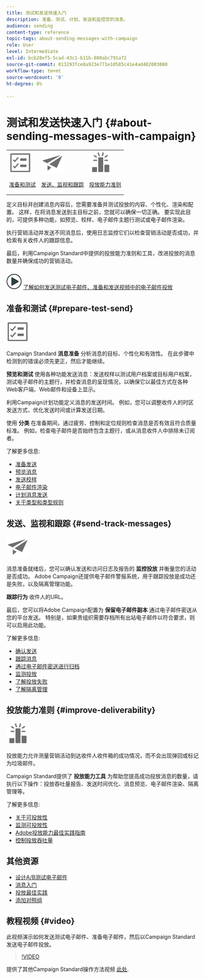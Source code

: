 ```yaml
---
title: 测试和发送快速入门
description: 准备、测试、计划、发送和监控您的消息。
audience: sending
content-type: reference
topic-tags: about-sending-messages-with-campaign
role: User
level: Intermediate
exl-id: bcb28ef5-5cad-43c1-b11b-080abc791a72
source-git-commit: 013293fce8a923e771e10585c41e4ad482003080
workflow-type: tm+mt
source-wordcount: '0'
ht-degree: 0%

---
```


# 测试和发送快速入门 {#about-sending-messages-with-campaign}

<table>
<tr>
<td><img src="assets/do-not-localize/icon_prepare.svg" width="60px"><p><a href="#prepare-test-send">准备和测试</a></p></td>
<td><img src="assets/do-not-localize/icon_send.svg" width="60px"><p><a href="#send-track-messages">发送、监视和跟踪</a></p></td>
<td><img src="assets/do-not-localize/icon_deliverability.svg" width="60px"><p><a href="#improve-deliverability">投放能力准则</a></p></td></tr>
</table>

定义目标并创建消息内容后，您需要准备并测试投放的内容、个性化、渲染和配置。 这样，在将消息发送到主目标之前，您就可以确保一切正确。 要实现此目的，可提供多种功能，如预览、校样、电子邮件主题行测试或电子邮件渲染。

执行营销活动并发送不同消息后，使用日志监控它们以检查营销活动是否成功，并检索有关收件人的跟踪信息。

最后，利用Campaign Standard中提供的投放能力准则和工具，改进投放的消息数量并确保成功的营销活动。

![](assets/do-not-localize/how-to-video.png) [了解如何发送测试电子邮件、准备和发送视频中的电子邮件投放](#video)

## 准备和测试 {#prepare-test-send}

<img src="assets/do-not-localize/icon_prepare.svg" width="60px">

Campaign Standard **消息准备** 分析消息的目标、个性化和有效性。 在此步骤中检测到的错误必须先更正，然后才能继续。

**预览和测试** 使用各种功能发送消息：发送校样以测试用户档案或目标用户档案，测试电子邮件的主题行，并检查消息的呈现情况，以确保它以最佳方式在各种Web客户端、Web邮件和设备上显示。

利用Campaign计划功能定义消息的发送时间。 例如，您可以调整收件人的时区发送方式、优化发送时间或计算发送日期。

使用 **分类** 在准备期间，通过疲劳、控制和定位规则检查消息是否有效且符合质量标准。 例如，检查电子邮件是否始终包含主题行，或从消息收件人中排除未订阅者。

了解更多信息:

* [准备发送](../../sending/using/preparing-the-send.md)
* [预览消息](../../sending/using/previewing-messages.md)
* [发送校样](../../sending/using/sending-proofs.md)
* [电子邮件渲染](../../sending/using/email-rendering.md)
* [计划消息发送](../../sending/using/about-scheduling-messages.md)
* [关于类型和类型规则](../../sending/using/about-typology-rules.md)

## 发送、监视和跟踪 {#send-track-messages}

<img src="assets/do-not-localize/icon_send.svg"  width="60px">

消息准备就绪后，您可以确认发送和访问日志及报告的 **监控投放** 并衡量您的活动是否成功。 Adobe Campaign还提供电子邮件警报系统，用于跟踪投放是成功还是失败，以及隔离管理功能。

**跟踪行为** 收件人的URL。

最后，您可以将Adobe Campaign配置为 **保留电子邮件副本** 通过电子邮件密送从您的平台发送。 特别是，如果贵组织需要存档所有出站电子邮件以符合要求，则可以启用此功能。

了解更多信息:

* [确认发送](../../sending/using/confirming-the-send.md)
* [跟踪消息](../../sending/using/tracking-messages.md)
* [通过电子邮件密送进行归档](../../sending/using/archiving.md)
* [监测投放](../../sending/using/monitoring-a-delivery.md)
* [了解投放失败](../../sending/using/understanding-delivery-failures.md)
* [了解隔离管理](../../sending/using/understanding-quarantine-management.md)

## 投放能力准则 {#improve-deliverability}

<img src="assets/do-not-localize/icon_deliverability.svg"  width="60px">

投放能力允许测量营销活动到达收件人收件箱的成功情况，而不会出现弹回或标记为垃圾邮件。

Campaign Standard提供了 **投放能力工具** 为帮助您提高成功投放消息的数量，请执行以下操作：投放吞吐量报告、发送时间优化、消息预览、电子邮件渲染、隔离管理等。

了解更多信息:

* [关于可投放性](../../sending/using/about-deliverability.md)
* [监测可投放性](../../sending/using/monitor-deliverability.md)
* [Adobe投放能力最佳实践指南](https://experienceleague.adobe.com/docs/deliverability-learn/deliverability-best-practice-guide/introduction.html?lang=zh-Hans)
* [控制投放吞吐量](../../reporting/using/delivery-throughput.md)

## 其他资源

* [设计A/B测试电子邮件](../../channels/using/designing-an-a-b-test-email.md)
* [消息入门](../../channels/using/key-steps-to-send-a-message.md)
* [投放最佳实践](../../sending/using/delivery-best-practices.md)
* [添加对照组](../../sending/using/control-group.md)

## 教程视频 {#video}

此视频演示如何发送测试电子邮件、准备电子邮件，然后以Campaign Standard发送电子邮件投放。

>[!VIDEO](https://video.tv.adobe.com/v/24013/)

提供了其他Campaign Standard操作方法视频 [此处](https://experienceleague.adobe.com/docs/campaign-standard-learn/tutorials/overview.html?lang=zh-Hans).
